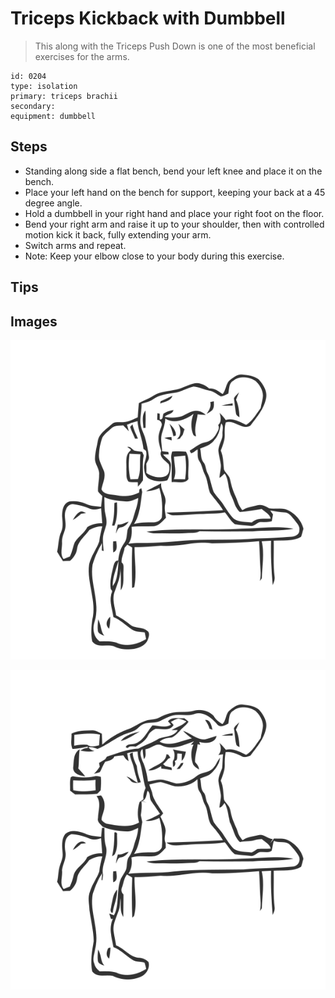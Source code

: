 # Triceps Kickback with Dumbbell

> This along with the Triceps Push Down is one of the most beneficial exercises for the arms.

``` 
id: 0204 
type: isolation 
primary: triceps brachii 
secondary:  
equipment: dumbbell 
``` 


## Steps


 - Standing along side a flat bench, bend your left knee and place it on the bench.
 - Place your left hand on the bench for support, keeping your back at a 45 degree angle.
 - Hold a dumbbell in your right hand and place your right foot on the floor.
 - Bend your right arm and raise it up to your shoulder, then with controlled motion kick it back, fully extending your arm.
 - Switch arms and repeat.
 - Note: Keep your elbow close to your body during this exercise.

## Tips



## Images

![](./../svg/0204-relaxation.svg "")

![](./../svg/0204-tension.svg "")

